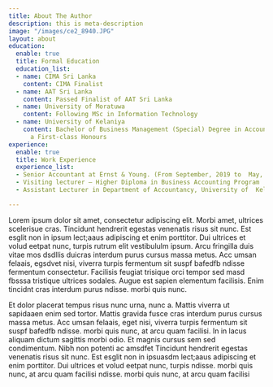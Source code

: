 ```yaml
---
title: About The Author
description: this is meta-description
image: "/images/ce2_8940.JPG"
layout: about
education:
  enable: true
  title: Formal Education
  education_list:
  - name: CIMA Sri Lanka
    content: CIMA Finalist
  - name: AAT Sri Lanka
    content: Passed Finalist of AAT Sri Lanka
  - name: University of Moratuwa
    content: Following MSc in Information Technology
  - name: University of Kelaniya
    content: Bachelor of Business Management (Special) Degree in Accountancy  with
      a First-class Honours
experience:
  enable: true
  title: Work Experience
  experience_list:
  - Senior Accountant at Ernst & Young. (From September, 2019 to  May, 2021)
  - Visiting lecturer – Higher Diploma in Business Accounting Program
  - Assistant Lecturer in Department of Accountancy, University of  Kelaniya

---
```

Lorem ipsum dolor sit amet, consectetur adipiscing elit. Morbi amet, ultrices scelerisue cras. Tincidunt hendrerit egestas venenatis risus sit nunc. Est esglit non in ipsum lect;aaus adipiscing et enim porttitor. Dui ultrices et volud eetpat nunc, turpis rutrum elit vestibululm ipsum. Arcu fringilla duis vitae mos dsdllis duicras interdum purus cursus massa metus. Acc umsan felaais, egsdvet nisi, viverra turpis fermentum sit suspf bafedfb ndisse fermentum consectetur. Facilisis feugiat trisique orci tempor sed masd fbsssa tristique ultrices sodales. Augue est sapien elementum facilisis. Enim tincidnt cras interdum purus  ndisse.  morbi quis nunc.


Et dolor placerat tempus risus nunc urna, nunc a. Mattis viverra ut sapidaaen enim sed tortor. Mattis gravida fusce cras interdum purus cursus massa metus. Acc umsan felaais, eget nisi, viverra turpis fermentum sit suspf bafedfb ndisse.  morbi quis nunc, at arcu quam facilisi. In in lacus aliquam dictum sagittis morbi odio. Et magnis cursus sem sed condimentum. Nibh non potenti ac amsdfet Tincidunt hendrerit egestas venenatis risus sit nunc. Est esglit non in ipsuasdm lect;aaus adipiscing et enim porttitor. Dui ultrices et volud eetpat nunc, turpis  ndisse.  morbi quis nunc, at arcu quam facilisi  ndisse.  morbi quis nunc, at arcu quam facilisi